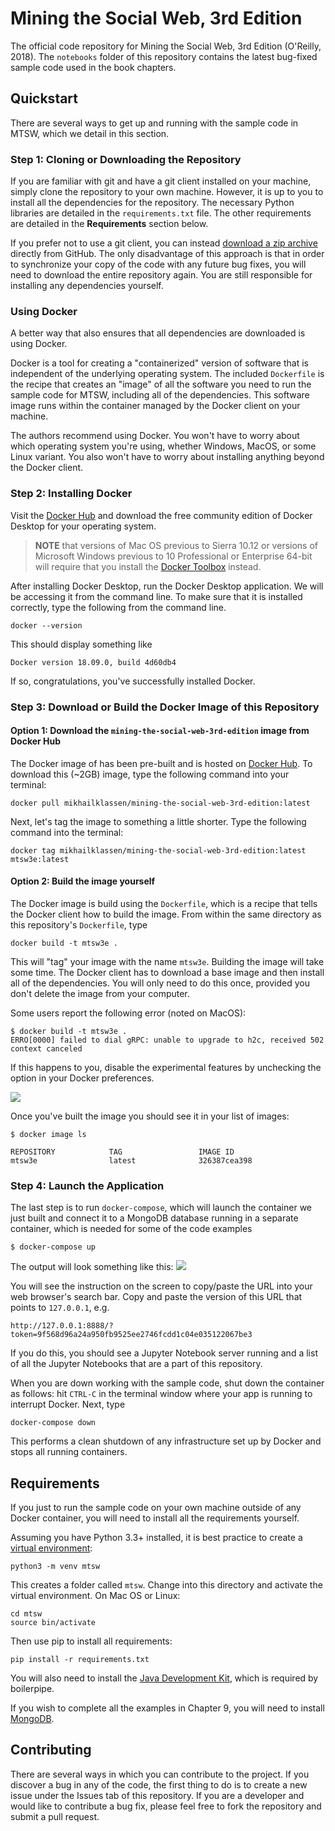 # Mining the Social Web, 3rd Edition

The official code repository for Mining the Social Web, 3rd Edition (O'Reilly, 2018). The `notebooks` folder of this repository contains the latest bug-fixed sample code used in the book chapters.

## Quickstart

There are several ways to get up and running with the sample code in MTSW, which we detail in this section.

### Step 1: Cloning or Downloading the Repository

If you are familiar with git and have a git client installed on your machine, simply clone the repository to your own machine. However, it is up to you to install all the dependencies for the repository. The necessary Python libraries are detailed in the `requirements.txt` file. The other requirements are detailed in the **Requirements** section below.

If you prefer not to use a git client, you can instead [download a zip archive](https://github.com/mikhailklassen/Mining-the-Social-Web-3rd-Edition/archive/master.zip) directly from GitHub. The only disadvantage of this approach is that in order to synchronize your copy of the code with any future bug fixes, you will need to download the entire repository again. You are still responsible for installing any dependencies yourself.

### Using Docker

A better way that also ensures that all dependencies are downloaded is using Docker.

Docker is a tool for creating a "containerized" version of software that is independent of the underlying operating system. The included `Dockerfile` is the recipe that creates an "image" of all the software you need to run the sample code for MTSW, including all of the dependencies. This software image runs within the container managed by the Docker client on your machine.

The authors recommend using Docker. You won't have to worry about which operating system you're using, whether Windows, MacOS, or some Linux variant. You also won't have to worry about installing anything beyond the Docker client.

### Step 2: Installing Docker

Visit the [Docker Hub](https://hub.docker.com/search?q=&type=edition&offering=community) and download the free community edition of Docker Desktop for your operating system.

> **NOTE** that versions of Mac OS previous to Sierra 10.12 or versions of Microsoft Windows previous to 10 Professional or Enterprise 64-bit will require that you install the [Docker Toolbox](https://docs.docker.com/toolbox/overview/) instead.

After installing Docker Desktop, run the Docker Desktop application. We will be accessing it from the command line. To make sure that it is installed correctly, type the following from the command line.
```
docker --version
```
This should display something like
```
Docker version 18.09.0, build 4d60db4
```
If so, congratulations, you've successfully installed Docker.

### Step 3: Download or Build the Docker Image of this Repository

#### Option 1: Download the `mining-the-social-web-3rd-edition` image from Docker Hub

The Docker image of has been pre-built and is hosted on [Docker Hub](https://hub.docker.com/). To download this (~2GB) image, type the following command into your terminal:
```
docker pull mikhailklassen/mining-the-social-web-3rd-edition:latest
```

Next, let's tag the image to something a little shorter. Type the following command into the terminal:
```
docker tag mikhailklassen/mining-the-social-web-3rd-edition:latest mtsw3e:latest
```

#### Option 2: Build the image yourself

The Docker image is build using the `Dockerfile`, which is a recipe that tells the Docker client how to build the image. From within the same directory as this repository's `Dockerfile`, type
```
docker build -t mtsw3e .
```
This will "tag" your image with the name `mtsw3e`. Building the image will take some time. The Docker client has to download a base image and then install all of the dependencies. You will only need to do this once, provided you don't delete the image from your computer.

Some users report the following error (noted on MacOS):
```
$ docker build -t mtsw3e .
ERRO[0000] failed to dial gRPC: unable to upgrade to h2c, received 502 
context canceled
```
If this happens to you, disable the experimental features by unchecking the option in your Docker preferences.

![](images/docker_disable_experimental_features.png)

Once you've built the image you should see it in your list of images:
```
$ docker image ls

REPOSITORY            TAG                 IMAGE ID
mtsw3e                latest              326387cea398
```

### Step 4: Launch the Application

The last step is to run `docker-compose`, which will launch the container we just built and connect it to a MongoDB database running in a separate container, which is needed for some of the code examples  
```
$ docker-compose up
```

The output will look something like this:
![](images/docker_up.png)

You will see the instruction on the screen to copy/paste the URL into your web browser's search bar. Copy and paste the version of this URL that points to `127.0.0.1`, e.g.
```
http://127.0.0.1:8888/?token=9f568d96a24a950fb9525ee2746fcdd1c04e035122067be3
```

If you do this, you should see a Jupyter Notebook server running and a list of all the Jupyter Notebooks that are a part of this repository.

When you are down working with the sample code, shut down the container as follows: hit `CTRL-C` in the terminal window where your app is running to interrupt Docker. Next, type
```
docker-compose down
```

This performs a clean shutdown of any infrastructure set up by Docker and stops all running containers.

## Requirements

If you just to run the sample code on your own machine outside of any Docker container, you will need to install all the requirements yourself.

Assuming you have Python 3.3+ installed, it is best practice to create a [virtual environment](https://docs.python.org/3/library/venv.html):
```
python3 -m venv mtsw
```
This creates a folder called `mtsw`. Change into this directory and activate the virtual environment. On Mac OS or Linux:
```
cd mtsw
source bin/activate
```

Then use pip to install all requirements:
```
pip install -r requirements.txt
```

You will also need to install the [Java Development Kit](https://www.oracle.com/technetwork/java/javase/downloads/jdk8-downloads-2133151.html), which is required by boilerpipe.

If you wish to complete all the examples in Chapter 9, you will need to install [MongoDB](https://www.mongodb.com/).

## Contributing

There are several ways in which you can contribute to the project. If you discover a bug in any of the code, the first thing to do is to create a new issue under the Issues tab of this repository. If you are a developer and would like to contribute a bug fix, please feel free to fork the repository and submit a pull request.
